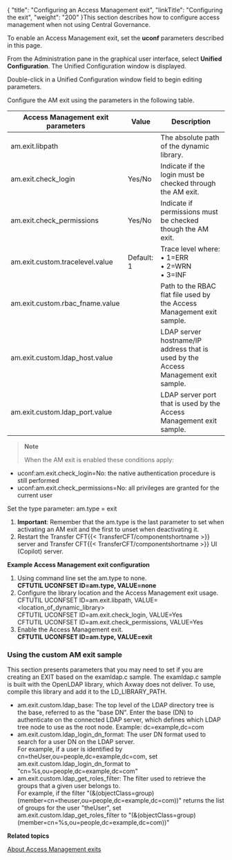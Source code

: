 {
    "title": "Configuring an Access Management exit",
    "linkTitle": "Configuring the exit",
    "weight": "200"
}This section describes how to configure access management when not using Central Governance.

To enable an Access Management exit, set the ****uconf**** parameters described in this page.

From the Administration pane in the graphical user interface, select ****Unified Configuration****. The Unified Configuration window is displayed.

Double-click in a Unified Configuration window field to begin editing parameters.

Configure the AM exit using the parameters in the following table.


| Access Management exit parameters  | Value  | Description  |
| --- | --- | --- |
| am.exit.libpath  |   | The absolute path of the dynamic library.  |
| am.exit.check_login  | Yes/No  | Indicate if the login must be checked through the AM exit.  |
| am.exit.check_permissions  | Yes/No  | Indicate if permissions must be checked though the AM exit.  |
| am.exit.custom.tracelevel.value  | Default: 1  | Trace level where:<br/> • 1=ERR<br/> • 2=WRN<br/> • 3=INF |
| am.exit.custom.rbac_fname.value  |   | Path to the RBAC flat file used by the Access Management exit sample.  |
| am.exit.custom.ldap_host.value  |   | LDAP server hostname/IP address that is used by the Access Management exit sample.  |
| am.exit.custom.ldap_port.value  |   | LDAP server port that is used by the Access Management exit sample.  |


> **Note**
>
> When the AM exit is enabled these conditions apply:

- uconf:am.exit.check\_login=No: the native authentication procedure is still performed
- uconf:am.exit.check\_permissions=No: all privileges are granted for the current user

Set the type parameter: am.type = exit

1. **Important**: Remember that the am.type is the last parameter to set when activating an AM exit and the first to unset when deactivating it.
1. Restart the Transfer CFT{{< TransferCFT/componentshortname >}} server and Transfer CFT{{< TransferCFT/componentshortname >}} UI (Copilot) server.

****Example Access Management exit configuration****

1. Using command line set the am.type to none.  
    **CFTUTIL UCONFSET ID=am.type, VALUE=none**
1. Configure the library location and the Access Management exit usage.  
    CFTUTIL UCONFSET ID=am.exit.libpath, VALUE=&lt;location\_of\_dynamic\_library>  
    CFTUTIL UCONFSET ID=am.exit.check\_login, VALUE=Yes  
    CFTUTIL UCONFSET ID=am.exit.check\_permissions, VALUE=Yes
1. Enable the Access Management exit.  
    **CFTUTIL UCONFSET ID=am.type, VALUE=exit**

### Using the custom AM exit sample

This section presents parameters that you may need to set if you are creating an EXIT based on the examldap.c sample. The examldap.c sample is built with the OpenLDAP library, which Axway does not deliver. To use, compile this library and add it to the LD\_LIBRARY\_PATH.

- am.exit.custom.ldap\_base: The top level of the LDAP directory tree is the base, referred to as the "base DN". Enter the base (DN) to authenticate on the connected LDAP server, which defines which LDAP tree node to use as the root node. Example: dc=example,dc=com
- am.exit.custom.ldap\_login\_dn\_format: The user DN format used to search for a user DN on the LDAP server.  
    For example, if a user is identified by cn=theUser,ou=people,dc=example,dc=com, set am.exit.custom.ldap\_login\_dn\_format to "cn=%s,ou=people,dc=example,dc=com"
- am.exit.custom.ldap\_get\_roles\_filter: The filter used to retrieve the groups that a given user belongs to.  
    For example, if the filter "(&(objectClass=group)(member=cn=theuser,ou=people,dc=example,dc=com))" returns the list of groups for the user "theUser", set am.exit.custom.ldap\_get\_roles\_filter to "(&(objectClass=group)(member=cn=%s,ou=people,dc=example,dc=com))"

****Related topics****

[About Access Management exits](../)
